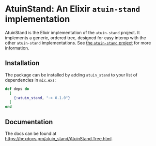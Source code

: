 # AtuinStand: An Elixir `atuin-stand` implementation

AtuinStand is the Elixir implementation of the `atuin-stand` project. It implements a generic, ordered tree, designed for easy interop with the other `atuin-stand` implementations. See [the `atuin-stand` project](https://github.com/atuinsh/atuin-stand) for more information.

## Installation

The package can be installed by adding `atuin_stand` to your list of dependencies in `mix.exs`:

```elixir
def deps do
  [
    {:atuin_stand, "~> 0.1.0"}
  ]
end
```

## Documentation

The docs can be found at <https://hexdocs.pm/atuin_stand/AtuinStand.Tree.html>.


